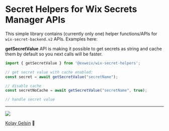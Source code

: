 # Secret Helpers for Wix Secrets Manager APIs

This simple library contains (currently only one) helper functions/APIs for `wix-secret-backend.v2` APIs. Examples here:

**getSecretValue** API is making it possible to get secrets as string and cache them by default so you next calls will be faster.

```js
import { getSecretValue } from '@exweiv/wix-secret-helpers';

// get secret value with cache enabled:
const secret = await getSecretValue("secretName");

// disable cache
const secretNoCache = await getSecretValue("secretName", true);

// handle secret value
```

---

<img src="https://static.wixstatic.com/media/510eca_399a582544de4cb2b958ce934578097f~mv2.png">

[Kolay Gelsin](https://medium.com/the-optimists-daily/kolay-gelsin-a-turkish-expression-we-should-all-know-and-use-83fc1207ae5d) 💜